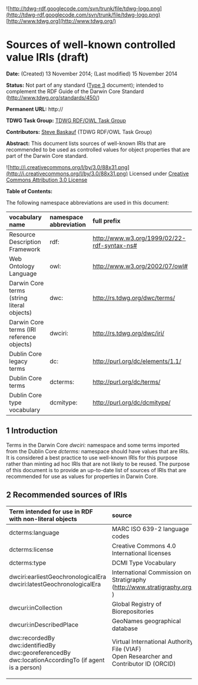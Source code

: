 ![http://tdwg-rdf.googlecode.com/svn/trunk/file/tdwg-logo.png](http://tdwg-rdf.googlecode.com/svn/trunk/file/tdwg-logo.png)  [http://www.tdwg.org](http://www.tdwg.org/)

# Sources of well-known controlled value IRIs (draft) #

**Date:** (Created) 13 November 2014; (Last modified) 15 November 2014

**Status:** Not part of any standard ([Type 3](http://www.tdwg.org/fileadmin/tdwg_std_drafts/tdwg_standards_documentation_specification.html#a_3) document); intended to complement the RDF Guide of the Darwin Core Standard (http://www.tdwg.org/standards/450/)

**Permanent URL:** http://

**TDWG Task Group:** [TDWG RDF/OWL Task Group](http://code.google.com/p/tdwg-rdf/)

**Contributors:** [Steve Baskauf](mailto:steve.baskauf@vanderbilt.edu?subject=RDFguide) (TDWG RDF/OWL Task Group)

**Abstract:** This document lists sources of well-known IRIs that are recommended to be used as controlled values for object properties that are part of the Darwin Core standard.

![http://i.creativecommons.org/l/by/3.0/88x31.png](http://i.creativecommons.org/l/by/3.0/88x31.png) Licensed under [Creative Commons Attribution 3.0 License](http://creativecommons.org/licenses/by/3.0/deed)

**Table of Contents:**


The following namespace abbreviations are used in this document:

|vocabulary name|namespace abbreviation|full prefix|
|:--------------|:---------------------|:----------|
|Resource Description Framework|rdf:                  |http://www.w3.org/1999/02/22-rdf-syntax-ns#|
|Web Ontology Language|owl:                  |http://www.w3.org/2002/07/owl#|
|Darwin Core terms (string literal objects)|dwc:                  |http://rs.tdwg.org/dwc/terms/|
|Darwin Core terms (IRI reference objects)|dwciri:               |http://rs.tdwg.org/dwc/iri/|
|Dublin Core legacy terms|dc:                   |http://purl.org/dc/elements/1.1/|
|Dublin Core terms|dcterms:              |http://purl.org/dc/terms/|
|Dublin Core type vocabulary|dcmitype:             |http://purl.org/dc/dcmitype/|

## 1 Introduction ##
Terms in the Darwin Core _dwciri:_ namespace and some terms imported from the Dublin Core _dcterms:_ namespace should have values that are IRIs.  It is considered a best practice to use well-known IRIs for this purpose rather than minting ad hoc IRIs that are not likely to be reused.  The purpose of this document is to provide an up-to-date list of sources of IRIs that are recommended for use as values for properties in Darwin Core.

## 2 Recommended sources of IRIs ##
| **Term intended for use in RDF with non-literal objects** | **source** | **access URL** |
|:----------------------------------------------------------|:-----------|:---------------|
|dcterms:language                                           |MARC ISO 639-2 language codes|http://id.loc.gov/vocabulary/iso639-2.html|
|dcterms:license                                            |Creative Commons 4.0 International licenses|http://creativecommons.org/licenses/|
|dcterms:type                                               |DCMI Type Vocabulary|http://dublincore.org/documents/dcmi-terms/#H7|
|<dl><dt>dwciri:earliestGeochronologicalEra</dt><dt>dwciri:latestGeochronologicalEra</dt></dl>|International Commission on Stratigraphy (http://www.stratigraphy.org/ )|http://resource.geosciml.org/vocabulary/timescale/isc2014.rdf|
|dwcuri:inCollection                                        |Global Registry of Biorepositories|http://grbio.org/|
|dwcuri:inDescribedPlace                                    |GeoNames geographical database|http://www.geonames.org/|
|<dl><dt>dwc:recordedBy</dt><dt>dwc:identifiedBy</dt><dt>dwc:georeferencedBy</dt><dt>dwc:locationAccordingTo (if agent is a person)</dt></dl>|<dl><dt>Virtual International Authority File (VIAF)</dt><dt>Open Researcher and Contributor ID (ORCID)</dt></dl>|<dl><dt><a href='http://viaf.org/'>http://viaf.org/</a></dt><dt><a href='http://orcid.org/'>http://orcid.org/</a></dt></dl>|